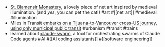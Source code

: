 - [St. Blamensir Monastery](https://blamensir.neocities.org/), a lovely piece of net art inspired by medieval illumination. (and _yes_, you can pet the cat!) #art #[[net art]] #medieval #illumination
- Miles in Transit [embarks on a Tijuana-to-Vancouver cross-US journey, using only municipal public transit](https://bsky.app/profile/milesintransit.com/post/3luxhlhgdgs2e) #urbanism #transit #trains
- learned about [claude-swarm](https://github.com/parruda/claude-swarm), a tool for orchestrating swarms of Claude Code agents #AI #[[AI coding assistants]] #[[software engineering]]